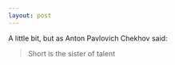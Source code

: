 ```yaml
---
layout: post
---
```


A little bit, but as Anton Pavlovich Chekhov said:
> Short is the sister of talent

